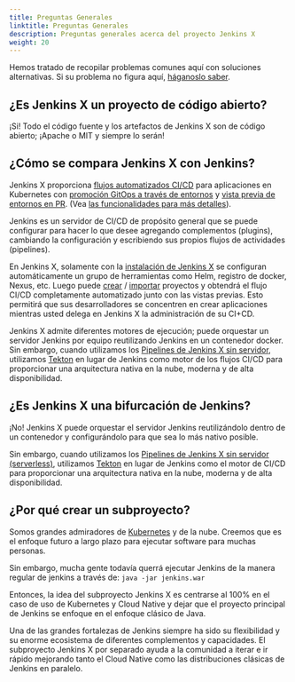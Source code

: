 ```yaml
---
title: Preguntas Generales
linktitle: Preguntas Generales
description: Preguntas generales acerca del proyecto Jenkins X
weight: 20
---
```


Hemos tratado de recopilar problemas comunes aquí con soluciones alternativas. Si su problema no figura aquí, [háganoslo saber](https://github.com/jenkins-x/jx/issues/new).

## ¿Es Jenkins X un proyecto de código abierto?

¡Si! Todo el código fuente y los artefactos de Jenkins X son de código abierto; ¡Apache o MIT y siempre lo serán!

## ¿Cómo se compara Jenkins X con Jenkins?

Jenkins X proporciona [flujos automatizados CI/CD](/es/about/concepts/features/#pipelines-automatizados) para aplicaciones en Kubernetes con [promoción GitOps a través de entornos](/es/about/concepts/features/#promoción) y [vista previa de entornos en PR](/es/about/concepts/features/#entornos-de-vista-previa). (Vea [las funcionalidades para más detalles](/es/about/concepts/features/)).

Jenkins es un servidor de CI/CD de propósito general que se puede configurar para hacer lo que desee agregando complementos (plugins), cambiando la configuración y escribiendo sus propios flujos de actividades (pipelines).

En Jenkins X, solamente con la [instalación de Jenkins X](/es/docs/getting-started/) se configuran automáticamente un grupo de herramientas como Helm, registro de docker, Nexus, etc. Luego puede [crear](/docs/resources/guides/using-jx/common-tasks/create-spring/) / [importar](/docs/resources/guides/using-jx/creating/import/) proyectos y obtendrá el flujo CI/CD completamente automatizado junto con las vistas previas. Esto permitirá que sus desarrolladores se concentren en crear aplicaciones mientras usted delega en Jenkins X la administración de su CI+CD.

Jenkins X admite diferentes motores de ejecución; puede orquestar un servidor Jenkins por equipo reutilizando Jenkins en un contenedor docker. Sin embargo, cuando utilizamos los [Pipelines de Jenkins X sin servidor](/es/about/concepts/jenkins-x-pipelines/), utilizamos [Tekton](https://tekton.dev/) en lugar de Jenkins como motor de los flujos CI/CD para proporcionar una arquitectura nativa en la nube, moderna y de alta disponibilidad.

## ¿Es Jenkins X una bifurcación de Jenkins?

¡No! Jenkins X puede orquestar el servidor Jenkins reutilizándolo dentro de un contenedor y configurándolo para que sea lo más nativo posible.

Sin embargo, cuando utilizamos los [Pipelines de Jenkins X sin servidor (serverless)](/es/about/concepts/jenkins-x-pipelines/), utilizamos [Tekton](https://tekton.dev/) en lugar de Jenkins como el motor de CI/CD para proporcionar una arquitectura nativa en la nube, moderna y de alta disponibilidad.

## ¿Por qué crear un subproyecto?

Somos grandes admiradores de [Kubernetes](https://kubernetes.io/) y de la nube. Creemos que es el enfoque futuro a largo plazo para ejecutar software para muchas personas.

Sin embargo, mucha gente todavía querrá ejecutar Jenkins de la manera regular de jenkins a través de: `java -jar jenkins.war`

Entonces, la idea del subproyecto Jenkins X es centrarse al 100% en el caso de uso de Kubernetes y Cloud Native y dejar que el proyecto principal de Jenkins se enfoque en el enfoque clásico de Java.

Una de las grandes fortalezas de Jenkins siempre ha sido su flexibilidad y su enorme ecosistema de diferentes
complementos y capacidades. El subproyecto Jenkins X por separado ayuda a la comunidad a iterar e ir rápido
mejorando tanto el Cloud Native como las distribuciones clásicas de Jenkins en paralelo.